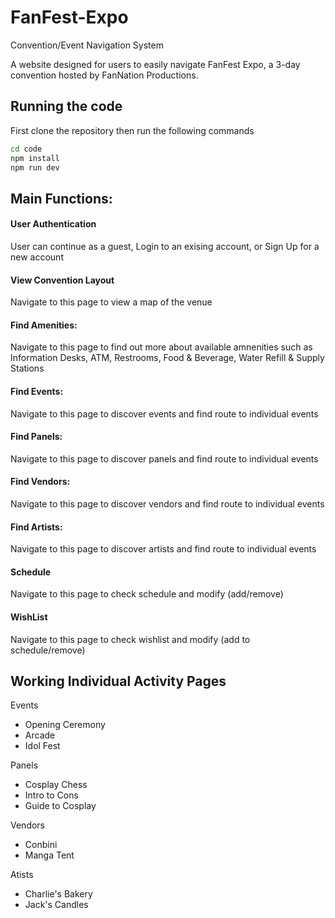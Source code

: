 # FanFest-Expo

Convention/Event Navigation System

A website designed for users to easily navigate FanFest Expo, a 3-day convention hosted by FanNation Productions.

## Running the code

First clone the repository
then run the following commands

```bash
cd code
npm install
npm run dev
```

## Main Functions:

#### User Authentication
User can continue as a guest, Login to an exising account, or Sign Up for a new account

#### View Convention Layout
Navigate to this page to view a map of the venue

#### Find Amenities:
Navigate to this page to find out more about available amnenities such as Information Desks, ATM, Restrooms, Food & Beverage, Water Refill & Supply Stations

#### Find Events:
Navigate to this page to discover events and find route to individual events

#### Find Panels:
Navigate to this page to discover panels and find route to individual events

#### Find Vendors:
Navigate to this page to discover vendors and find route to individual events

#### Find Artists:
Navigate to this page to discover artists and find route to individual events

#### Schedule
Navigate to this page to check schedule and modify (add/remove)

#### WishList
Navigate to this page to check wishlist and modify (add to schedule/remove)

## Working Individual Activity Pages

Events

- Opening Ceremony
- Arcade
- Idol Fest

Panels

- Cosplay Chess
- Intro to Cons
- Guide to Cosplay

Vendors

- Conbini
- Manga Tent

Atists 

- Charlie's Bakery
- Jack's Candles

